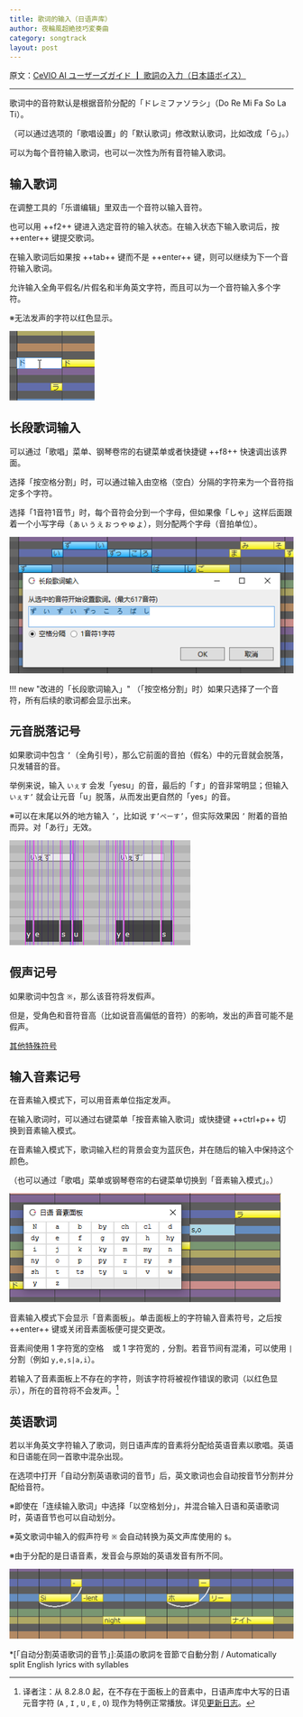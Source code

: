 ```yaml
---
title: 歌词的输入（日语声库）
author: 夜輪風超絶技巧変奏曲
category: songtrack
layout: post
---
```

原文：[CeVIO AI ユーザーズガイド ┃ 歌詞の入力（日本語ボイス）](https://cevio.jp/guide/cevio_ai/songtrack/song_04/)

---

歌词中的音符默认是根据音阶分配的「ドレミファソラシ」（Do Re Mi Fa So La Ti）。

（可以通过选项的「歌唱设置」的「默认歌词」修改默认歌词，比如改成「ら」。）

可以为每个音符输入歌词，也可以一次性为所有音符输入歌词。

## 输入歌词

在调整工具的「乐谱编辑」里双击一个音符以输入音符。

也可以用 ++f2++ 键进入选定音符的输入状态。在输入状态下输入歌词后，按 ++enter++ 键提交歌词。

在输入歌词后如果按 ++tab++ 键而不是 ++enter++ 键，则可以继续为下一个音符输入歌词。

允许输入全角平假名/片假名和半角英文字符，而且可以为一个音符输入多个字符。

※无法发声的字符以红色显示。 

![enter lyrics](images/song_04_1.png)

## 长段歌词输入

可以通过「歌唱」菜单、钢琴卷帘的右键菜单或者快捷键 ++f8++ 快速调出该界面。

选择「按空格分割」时，可以通过输入由空格（空白）分隔的字符来为一个音符指定多个字符。

选择「1音符1音节」时，每个音符会分到一个字母，但如果像「しゃ」这样后面跟着一个小写字母（ぁぃぅぇぉっゃゅょ），则分配两个字母（音拍单位）。

![Enter Lyrics Collectively](images/song_04_2.png)

!!! new "改进的「长段歌词输入」"
    （「按空格分割」时）如果只选择了一个音符，所有后续的歌词都会显示出来。

## 元音脱落记号

如果歌词中包含 `’`（全角引号），那么它前面的音拍（假名）中的元音就会脱落，只发辅音的音。

举例来说，输入 `いぇす` 会发「yesu」的音，最后的「す」的音非常明显；但输入 `いぇす’` 就会让元音「u」脱落，从而发出更自然的「yes」的音。

※可以在末尾以外的地方输入 `’`，比如说 `す’ぺーす’`，但实际效果因 `’` 附着的音拍而异。对「あ行」无效。

![drop off Vowel](images/song_04_3.png)

## 假声记号

如果歌词中包含 `※`，那么该音符将发假声。

但是，受角色和音符音高（比如说音高偏低的音符）的影响，发出的声音可能不是假声。

[其他特殊符号](../song_symbol)

## 输入音素记号

在音素输入模式下，可以用音素单位指定发声。

在输入歌词时，可以通过右键菜单「按音素输入歌词」或快捷键 ++ctrl+p++ 切换到音素输入模式。

在音素输入模式下，歌词输入栏的背景会变为蓝灰色，并在随后的输入中保持这个颜色。

（也可以通过「歌唱」菜单或钢琴卷帘的右键菜单切换到「音素输入模式」。）

![enter parameter](images/song_04_4.png)

音素输入模式下会显示「音素面板」。单击面板上的字符输入音素符号，之后按 ++enter++ 键或关闭音素面板便可提交更改。

音素间使用 1 字符宽的空格 ` ` 或 1 字符宽的 `,` 分割。若音节间有混淆，可以使用 `|` 分割（例如 `y,e,s|a,i`）。

若输入了音素面板上不存在的字符，则该字符将被视作错误的歌词（以红色显示），所在的音符将不会发声。[^1]

## 英语歌词

若以半角英文字符输入了歌词，则日语声库的音素将分配给英语音素以歌唱。英语和日语能在同一首歌中混杂出现。

在选项中打开「自动分割英语歌词的音节」后，英文歌词也会自动按音节分割并分配给音符。

※即使在「连续输入歌词」中选择「以空格划分」，并混合输入日语和英语歌词时，英语音节也可以自动划分。

※英文歌词中输入的假声符号 `※` 会自动转换为英文声库使用的 `$`。

※由于分配的是日语音素，发音会与原始的英语发音有所不同。

![English lyrics](images/song_04_5.png)

[^1]:译者注：从 8.2.8.0 起，在不存在于面板上的音素中，日语声库中大写的日语元音字符 (`A` , `I` , `U` , `E` , `O`) 现作为特例正常播放。详见[更新日志](../../intro/change-log#2022512-8280)。

*[「自动分割英语歌词的音节」]:英語の歌詞を音節で自動分割 / Automatically split English lyrics with syllables
